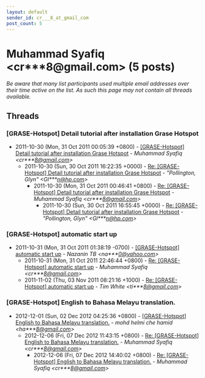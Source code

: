 ```yaml
---
layout: default
sender_id: cr___8_at_gmail_com
post_count: 5
---
```


# Muhammad Syafiq <cr***8<span>@</span>gmail.com> (5 posts)

_Be aware that many list participants used multiple email addresses over their time active on the list. As such this page may not contain all threads available._

## Threads

### [GRASE-Hotspot] Detail tutorial after installation Grase Hotspot
+ 2011-10-30 (Mon, 31 Oct 2011 00:05:39 +0800) - [[GRASE-Hotspot] Detail tutorial after installation Grase Hotspot](/archive/2011/10/c25d68cd183c681e50326b2919cc78bcf33a231aeb146cfffb1e542369b83c6d) - _Muhammad Syafiq \<cr***8@gmail.com\>_
  + 2011-10-30 (Sun, 30 Oct 2011 16:22:35 +0000) - [Re: [GRASE-Hotspot] Detail tutorial after installation Grase Hotspot](/archive/2011/10/95d82abc17c90a34989b7c6a138540a1a0dced17fc949f64efa0b63e031f1cbe) - _"Pollington, Glyn" \<Gl***n@hp.com\>_
    + 2011-10-30 (Mon, 31 Oct 2011 00:46:41 +0800) - [Re: [GRASE-Hotspot] Detail tutorial after installation Grase Hotspot](/archive/2011/10/57b3d84ac383d5122350000fde574297302943c72bb746eb77a42e4c53f797e9) - _Muhammad Syafiq \<cr***8@gmail.com\>_
      + 2011-10-30 (Sun, 30 Oct 2011 16:55:45 +0000) - [Re: [GRASE-Hotspot] Detail tutorial after installation Grase Hotspot](/archive/2011/10/07dc1d4cb271408161751e3e2f82f8abbf8acca91d28a2d6722f928b05bf5190) - _"Pollington, Glyn" \<Gl***n@hp.com\>_

### [GRASE-Hotspot] automatic start up
+ 2011-10-31 (Mon, 31 Oct 2011 01:38:19 -0700) - [[GRASE-Hotspot] automatic start up](/archive/2011/10/46385b4efa85145a0ec2d54b3bcadfb81d40ddd3bf0658ac054e7504b5471ea2) - _Nazanin TB \<na***0@yahoo.com\>_
  + 2011-10-31 (Mon, 31 Oct 2011 22:46:44 +0800) - [Re: [GRASE-Hotspot] automatic start up](/archive/2011/10/2f18e71d7ae87cd80dd20e1ef43121d1b683054632329e7fe56af461068e9469) - _Muhammad Syafiq \<cr***8@gmail.com\>_
  + 2011-11-02 (Thu, 03 Nov 2011 08:21:16 +1000) - [Re: [GRASE-Hotspot] automatic start up](/archive/2011/11/87580f1d4245c58a3141ac4b3795085597dcf28a1c9aa97ad81911807f64238f) - _Tim White \<ti***8@gmail.com\>_

### [GRASE-Hotspot] English to Bahasa Melayu translation.
+ 2012-12-01 (Sun, 02 Dec 2012 04:25:36 +0800) - [[GRASE-Hotspot] English to Bahasa Melayu translation.](/archive/2012/12/439b5fafcdfeba7e5a7f15d47809cf8b904f83889c7118b135a2dd2cde431477) - _mohd helmi che hamid \<ha***8@gmail.com\>_
  + 2012-12-06 (Fri, 07 Dec 2012 11:43:15 +0800) - [Re: [GRASE-Hotspot] English to Bahasa Melayu translation.](/archive/2012/12/191f9ba8725b76b5f7558b57b401ff1dea753b707ff02e8e4bef50cd79b5b82e) - _Muhammad Syafiq \<cr***8@gmail.com\>_
    + 2012-12-06 (Fri, 07 Dec 2012 14:40:02 +0800) - [Re: [GRASE-Hotspot] English to Bahasa Melayu translation.](/archive/2012/12/e4c02ed34c29625fad4c5b42392d3f57518963b4b181fe384b87b98dc620b0e3) - _Muhammad Syafiq \<cr***8@gmail.com\>_


